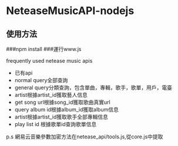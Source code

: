 # NeteaseMusicAPI-nodejs

## 使用方法
###npm install
###運行www.js

frequently used netease music apis
* 已有api
 * normal query全部查詢
 * general query分類查詢，包含單曲，專輯，歌手，歌單，用戶，電臺
 * artist根據artist_id獲取藝人信息
 * get song url根據song_id獲取歌曲真實url
 * query album id根據album_id獲取album信息
 * artist根據artist_id獲取歌手全部專輯信息
 * play list id 根據歌單id查詢歌單信息

p.s 網易云音樂參數加密方法在netease_api/tools.js,從core.js中提取
